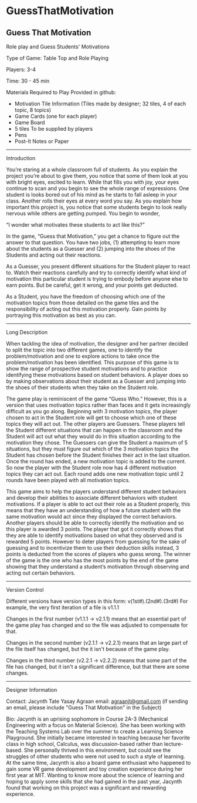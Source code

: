 # GuessThatMotivation

Guess That Motivation
-----------------------------------------------------------------------------------------------------------------------------

Role play and Guess Students' Motivations

Type of Game: Table Top and Role Playing

Players: 3-4

Time: 30 - 45 min

Materials Required to Play
Provided in github:
  - Motivation Tile Information (Tiles made by designer; 32 tiles, 4 of each topic, 8 topics)
  - Game Cards (one for each player)
  - Game Board
  - 5 tiles
To be supplied by players
  - Pens
  - Post-It Notes or Paper

-----------------------------------------------------------------------------------------------------------------------------

Introduction

You’re staring at a whole classroom full of students. As you explain the project you’re about to give them, you notice that some of them look at you with bright eyes, excited to learn. While that fills you with joy, your eyes continue to scan and you begin to see the whole range of expressions. One student is looks bored out of his mind as he starts to fall asleep in your class. Another rolls their eyes at every word you say. As you explain how important this project is, you notice that some students begin to look really nervous while others are getting pumped. You begin to wonder, 

“I wonder what motivates these students to act like this?” 

In the game, “Guess that Motivation,” you get a chance to figure out the answer to that question. You have two jobs, (1) attempting to learn more about the students as a Guesser and (2) jumping into the shoes of the Students and acting out their reactions. 

As a Guesser, you present different situations for the Student player to react to. Watch their reactions carefully and try to correctly identify what kind of motivation this particular student is trying to embody before anyone else to earn points. But be careful, get it wrong, and your points get deducted.

As a Student, you have the freedom of choosing which one of the motivation topics from those detailed on the game tiles and the responsibility of acting out this motivation properly. Gain points by portraying this motivation as best as you can.

-----------------------------------------------------------------------------------------------------------------------------

Long Description

When tackling the idea of motivation, the designer and her partner decided to split the topic into two different games, one to identify the problem/motivation and one to explore actions to take once the problem/motivation has been identified. This purpose of this game is to show the range of prospective student motivations and to practice identifying these motivations based on student behaviors. A player does so by making observations about their student as a Guesser and jumping into the shoes of their students when they take on the Student role.

The game play is reminiscent of the game “Guess Who.” However, this is a version that uses motivation topics rather than faces and it gets increasingly difficult as you go along. Beginning with 3 motivation topics, the player chosen to act in the Student role will get to choose which one of these topics they will act out. The other players are Guessers. These players tell the Student different situations that can happen in the classroom and the Student will act out what they would do in this situation according to the motivation they chose. The Guessers can give the Student a maximum of 5 situations, but they must figure out which of the 3 motivation topics the Student has chosen before the Student finishes their act in the last situation. Once the round has ended, a new motivation topic is added to the current. So now the player with the Student role now has 4 different motivation topics they can act out. Each round adds one new motivation topic until 2 rounds have been played with all motivation topics.

This game aims to help the players understand different student behaviors and develop their abilities to associate different behaviors with student motivations. If a player is able to act out their role as a Student properly, this means that they have an understanding of how a future student with the same motivation would act since they displayed the correct behaviors. Another players should be able to correctly identify the motivation and so this player is awarded 3 points. The player that got it correctly shows that they are able to identify motivations based on what they observed and is rewarded 5 points. However to deter players from guessing for the sake of guessing and to incentivize them to use their deduction skills instead, 3 points is deducted from the scores of players who guess wrong. The winner of the game is the one who has the most points by the end of the game showing that they understand a student’s motivation through observing and acting out certain behaviors.

-----------------------------------------------------------------------------------------------------------------------------

Version Control

Different versions have version types in this form: v(1st#).(2nd#).(3rd#)
For example, the very first iteration of a file is v1.1.1

Changes in the first number (v1.1.1 -> v2.1.1) means that an essential part of the game play has changed and so the file was adjusted to compensate for that.

Changes in the second number (v2.1.1 -> v2.2.1) means that an large part of the file itself has changed, but the it isn't because of the game play.

Changes in the third number (v2.2.1 -> v2.2.2) means that some part of the file has changed, but it isn't a significant difference, but that there are some changes.

-----------------------------------------------------------------------------------------------------------------------------

Designer Information

Contact:
Jacynth Tate Yasay Agraan
email: agraanjt@gmail.com
(if sending an email, please include "Guess That Motivation" in the Subject)

Bio:
Jacynth is an uprising sophomore in Course 2A-3 (Mechanical Engineering with a focus on Material Science). She has been working with the Teaching Systems Lab over the summer to create a Learning Science Playground. She initially became interested in teaching because her favorite class in high school, Calculus, was discussion-based rather than lecture-based. She personally thrived in this environment, but could see the struggles of other students who were not used to such a style of learning. At the same time, Jacynth is also a board game enthusiast who happened to gain some VR game development and toy creation experience during her first year at MIT. Wanting to know more about the science of learning and hoping to apply some skills that she had gained in the past year, Jacynth found that working on this project was a significant and rewarding experience.
